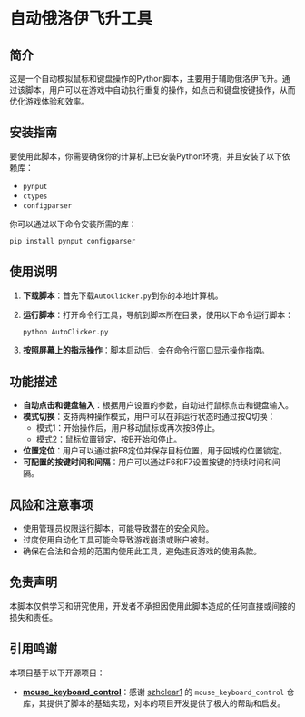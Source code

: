 # 自动俄洛伊飞升工具

## 简介
这是一个自动模拟鼠标和键盘操作的Python脚本，主要用于辅助俄洛伊飞升。通过该脚本，用户可以在游戏中自动执行重复的操作，如点击和键盘按键操作，从而优化游戏体验和效率。

## 安装指南
要使用此脚本，你需要确保你的计算机上已安装Python环境，并且安装了以下依赖库：
- `pynput`
- `ctypes`
- `configparser`

你可以通过以下命令安装所需的库：
```bash
pip install pynput configparser
```

## 使用说明
1. **下载脚本**：首先下载`AutoClicker.py`到你的本地计算机。
2. **运行脚本**：打开命令行工具，导航到脚本所在目录，使用以下命令运行脚本：
   ```bash
   python AutoClicker.py
   ```

3. **按照屏幕上的指示操作**：脚本启动后，会在命令行窗口显示操作指南。

## 功能描述
- **自动点击和键盘输入**：根据用户设置的参数，自动进行鼠标点击和键盘输入。
- **模式切换**：支持两种操作模式，用户可以在非运行状态时通过按Q切换：
  - 模式1：开始操作后，用户移动鼠标或再次按B停止。
  - 模式2：鼠标位置锁定，按B开始和停止。
- **位置定位**：用户可以通过按F8定位并保存目标位置，用于回城的位置锁定。
- **可配置的按键时间和间隔**：用户可以通过F6和F7设置按键的持续时间和间隔。

## 风险和注意事项
- 使用管理员权限运行脚本，可能导致潜在的安全风险。
- 过度使用自动化工具可能会导致游戏崩溃或账户被封。
- 确保在合法和合规的范围内使用此工具，避免违反游戏的使用条款。

## 免责声明
本脚本仅供学习和研究使用，开发者不承担因使用此脚本造成的任何直接或间接的损失和责任。

## 引用鸣谢
本项目基于以下开源项目：
- **[mouse_keyboard_control](https://github.com/szhclear1/mouse_keyboard_control)**：感谢 [szhclear1](https://github.com/szhclear1) 的 `mouse_keyboard_control` 仓库，其提供了脚本的基础实现，对本的项目开发提供了极大的帮助和启发。